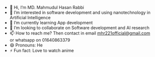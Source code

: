 - 👋 Hi, I’m MD. Mahmudul Hasan Rabbi
- 👀 I’m interested in software development and using nanotechnology in Artificial Intelligence
- 🌱 I’m currently learning App development
- 💞️ I’m looking to collaborate on Software development and AI research
- 📫 How to reach me? Then contact in email mhr221official@gmail.com or whatsapp on 01640863379
- 😄 Pronouns: He
- ⚡ Fun fact: Love to watch anime

<!---
mh-rabbi/mh-rabbi is a ✨ special ✨ repository because its `README.md` (this file) appears on your GitHub profile.
You can click the Preview link to take a look at your changes.
--->
